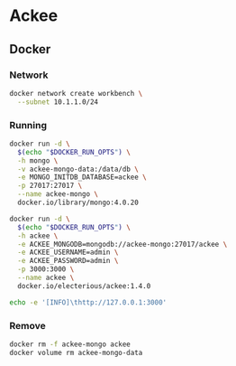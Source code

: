 # Ackee

## Docker

### Network

```sh
docker network create workbench \
  --subnet 10.1.1.0/24
```

### Running

```sh
docker run -d \
  $(echo "$DOCKER_RUN_OPTS") \
  -h mongo \
  -v ackee-mongo-data:/data/db \
  -e MONGO_INITDB_DATABASE=ackee \
  -p 27017:27017 \
  --name ackee-mongo \
  docker.io/library/mongo:4.0.20
```

```sh
docker run -d \
  $(echo "$DOCKER_RUN_OPTS") \
  -h ackee \
  -e ACKEE_MONGODB=mongodb://ackee-mongo:27017/ackee \
  -e ACKEE_USERNAME=admin \
  -e ACKEE_PASSWORD=admin \
  -p 3000:3000 \
  --name ackee \
  docker.io/electerious/ackee:1.4.0
```

```sh
echo -e '[INFO]\thttp://127.0.0.1:3000'
```

### Remove

```sh
docker rm -f ackee-mongo ackee
docker volume rm ackee-mongo-data
```
